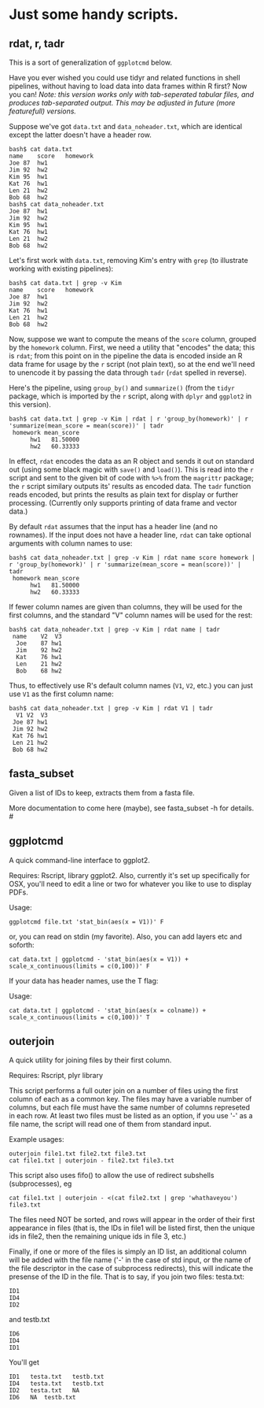 Just some handy scripts.
=========================

rdat, r, tadr
---------------

This is a sort of generalization of `ggplotcmd` below. 

Have you ever wished you could use tidyr and related functions in shell pipelines, without having to load data into data frames within R first? Now you can! *Note: this version works only with tab-seperated tabular files, and produces tab-separated output. This may be adjusted in future (more featurefull) versions.*

Suppose we've got `data.txt` and `data_noheader.txt`, which are identical except the latter doesn't have a header row.

```
bash$ cat data.txt
name	score	homework
Joe	87	hw1
Jim	92	hw2
Kim	95	hw1
Kat	76	hw1
Len	21	hw2
Bob	68	hw2
bash$ cat data_noheader.txt
Joe	87	hw1
Jim	92	hw2
Kim	95	hw1
Kat	76	hw1
Len	21	hw2
Bob	68	hw2
```

Let's first work with `data.txt`, removing Kim's entry with `grep` (to illustrate working with existing pipelines):

```
bash$ cat data.txt | grep -v Kim
name	score	homework
Joe	87	hw1
Jim	92	hw2
Kat	76	hw1
Len	21	hw2
Bob	68	hw2
```

Now, suppose we want to compute the means of the `score` column, grouped by the `homework` column. First, we need a utility that "encodes" the data; this is `rdat`; from this point on in the pipeline the data is encoded inside an R data frame for usage by the `r` script (not plain text), so at the end we'll need to unencode it by passing the data through `tadr` (`rdat` spelled in reverse). 

Here's the pipeline, using `group_by()` and `summarize()` (from the `tidyr` package, which is imported by the `r` script, along with `dplyr` and `ggplot2` in this version).

```
bash$ cat data.txt | grep -v Kim | rdat | r 'group_by(homework)' | r 'summarize(mean_score = mean(score))' | tadr
 homework mean_score
      hw1   81.50000
      hw2   60.33333
```

In effect, `rdat` encodes the data as an R object and sends it out on standard out (using some black magic with `save()` and `load()`).
This is read into the `r` script and sent to the given bit of code with `%>%` from the `magrittr` package; the `r` script similary outputs its' results as encoded data. The `tadr` function reads encoded, but prints the results as plain text for display or further processing. (Currently only supports printing of data frame and vector data.) 

By default  `rdat` assumes that the input has a header line (and no rownames). If the input does not have a header line,
`rdat` can take optional arguments with column names to use:

```
bash$ cat data_noheader.txt | grep -v Kim | rdat name score homework | r 'group_by(homework)' | r 'summarize(mean_score = mean(score))' | tadr
 homework mean_score
      hw1   81.50000
      hw2   60.33333
```

If fewer column names are given than columns, they will be used for the first columns, and the standard "V" column names will be used for the rest:

```
bash$ cat data_noheader.txt | grep -v Kim | rdat name | tadr
 name    V2  V3
  Joe    87 hw1
  Jim    92 hw2
  Kat    76 hw1
  Len    21 hw2
  Bob    68 hw2
```

Thus, to effectively use R's default column names (`V1`, `V2`, etc.) you can just use `V1` as the first column name:

```
bash$ cat data_noheader.txt | grep -v Kim | rdat V1 | tadr
  V1 V2  V3
 Joe 87 hw1
 Jim 92 hw2
 Kat 76 hw1
 Len 21 hw2
 Bob 68 hw2
 ```

fasta_subset
-------------

Given a list of IDs to keep, extracts them from a fasta file.

More documentation to come here (maybe), see fasta_subset -h for details. #



ggplotcmd
---------

A quick command-line interface to ggplot2.

Requires: Rscript, library ggplot2. Also, currently it's set up specifically for OSX, you'll need to edit
a line or two for whatever you like to use to display PDFs.


Usage:
```
ggplotcmd file.txt 'stat_bin(aes(x = V1))' F
```
or, you can read on stdin (my favorite). Also, you can add layers etc and soforth:
```
cat data.txt | ggplotcmd - 'stat_bin(aes(x = V1)) + scale_x_continuous(limits = c(0,100))' F
```

If your data has header names, use the T flag:

Usage:
```
cat data.txt | ggplotcmd - 'stat_bin(aes(x = colname)) + scale_x_continuous(limits = c(0,100))' T
```

outerjoin
----------

A quick utility for joining files by their first column.

Requires: Rscript, plyr library

This script performs a full outer join on a number of files using the first column of each as a common key.
The files may have a variable number of columns, but each file must have the same number of columns represeted in each row.
At least two files must be listed as an option, if you use '-' as a file name, the script will read one of them from standard input.

Example usages:

```
outerjoin file1.txt file2.txt file3.txt
cat file1.txt | outerjoin - file2.txt file3.txt
```

This script also uses fifo() to allow the use of redirect subshells (subprocesses), eg
```
cat file1.txt | outerjoin - <(cat file2.txt | grep 'whathaveyou') file3.txt
```

The files need NOT be sorted, and rows will appear in the order of their first appearance in files
(that is, the IDs in file1 will be listed first, then the unique ids in file2, then the remaining unique ids in file 3, etc.)

Finally, if one or more of the files is simply an ID list, an additional column will be added with the file name ('-' in the
case of std input, or the name of the file descriptor in the case of subprocess redirects), this will indicate the presense of the ID in the file.
That is to say, if you join two files:
testa.txt:

```
ID1
ID4
ID2
```

and testb.txt
```
ID6
ID4
ID1
```
You'll get
```
ID1   testa.txt   testb.txt
ID4   testa.txt   testb.txt
ID2   testa.txt   NA
ID6   NA  testb.txt
```
